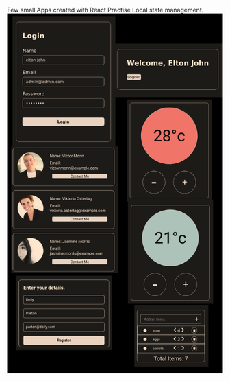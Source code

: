 Few small Apps created with React
Practise Local state management.
![Screenshot of the site](./screenshots/39.all-800.png)
